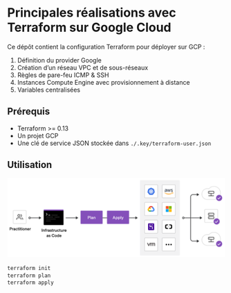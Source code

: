 # Principales réalisations avec Terraform sur Google Cloud

Ce dépôt contient la configuration Terraform pour déployer sur GCP :
1. Définition du provider Google  
2. Création d’un réseau VPC et de sous-réseaux  
3. Règles de pare-feu ICMP & SSH  
4. Instances Compute Engine avec provisionnement à distance  
5. Variables centralisées  

## Prérequis

- Terraform >= 0.13  
- Un projet GCP   
- Une clé de service JSON stockée dans `./.key/terraform-user.json`  

## Utilisation


![terraform](./capture/Terraform.png)


```bash
terraform init
terraform plan
terraform apply

